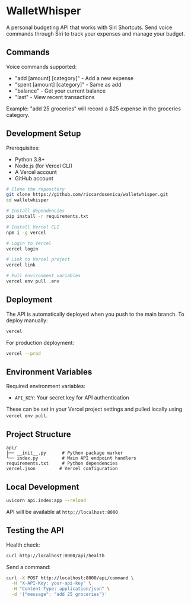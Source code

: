 # WalletWhisper

A personal budgeting API that works with Siri Shortcuts. Send voice commands through Siri to track your expenses and manage your budget.

## Commands

Voice commands supported:
- "add [amount] [category]" - Add a new expense
- "spent [amount] [category]" - Same as add
- "balance" - Get your current balance
- "last" - View recent transactions

Example: "add 25 groceries" will record a $25 expense in the groceries category.

## Development Setup

Prerequisites:
- Python 3.8+
- Node.js (for Vercel CLI)
- A Vercel account
- GitHub account

```bash
# Clone the repository
git clone https://github.com/riccardosenica/walletwhisper.git
cd walletwhisper

# Install dependencies
pip install -r requirements.txt

# Install Vercel CLI
npm i -g vercel

# Login to Vercel
vercel login

# Link to Vercel project
vercel link

# Pull environment variables
vercel env pull .env
```

## Deployment

The API is automatically deployed when you push to the main branch. To deploy manually:

```bash
vercel
```

For production deployment:
```bash
vercel --prod
```

## Environment Variables

Required environment variables:
- `API_KEY`: Your secret key for API authentication

These can be set in your Vercel project settings and pulled locally using `vercel env pull`.

## Project Structure

```
api/
├── __init__.py      # Python package marker
└── index.py         # Main API endpoint handlers
requirements.txt     # Python dependencies
vercel.json         # Vercel configuration
```

## Local Development

```bash
uvicorn api.index:app --reload
```

API will be available at `http://localhost:8000`

## Testing the API

Health check:
```bash
curl http://localhost:8000/api/health
```

Send a command:
```bash
curl -X POST http://localhost:8000/api/command \
  -H "X-API-Key: your-api-key" \
  -H "Content-Type: application/json" \
  -d '{"message": "add 25 groceries"}'
```
